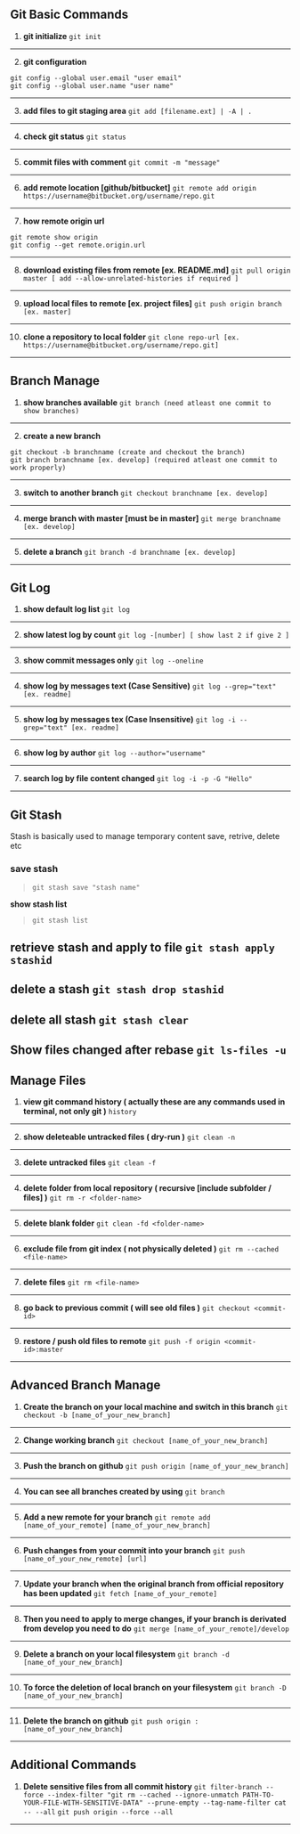 ## Git Basic Commands

1. **git initialize**
```git init```
-----------------------------------------------------------------------------------
2. **git configuration**
```
git config --global user.email "user email"
git config --global user.name "user name"
```
-----------------------------------------------------------------------------------
3. **add files to git staging area**
```git add [filename.ext] | -A | .```
-----------------------------------------------------------------------------------
4. **check git status**
```git status```
-----------------------------------------------------------------------------------
5. **commit files with comment**
```git commit -m "message"```
-----------------------------------------------------------------------------------
6. **add remote location [github/bitbucket]**
```git remote add origin https://username@bitbucket.org/username/repo.git```
-----------------------------------------------------------------------------------
7. **how remote origin url**
```
git remote show origin
git config --get remote.origin.url
```
-----------------------------------------------------------------------------------
8. **download existing files from remote [ex. README.md]**
```git pull origin master [ add --allow-unrelated-histories if required ]```
-----------------------------------------------------------------------------------
9. **upload local files to remote [ex. project files]**
```git push origin branch [ex. master]```
-----------------------------------------------------------------------------------
10. **clone a repository to local folder**
```git clone repo-url [ex. https://username@bitbucket.org/username/repo.git]```
-----------------------------------------------------------------------------------

## Branch Manage

1. **show branches available**
```git branch (need atleast one commit to show branches)```
-----------------------------------------------------------------------------------
2. **create a new branch**
```
git checkout -b branchname (create and checkout the branch)
git branch branchname [ex. develop] (required atleast one commit to work properly)
```
-----------------------------------------------------------------------------------
3. **switch to another branch**
```git checkout branchname [ex. develop]```
-----------------------------------------------------------------------------------
4. **merge branch with master [must be in master]**
```git merge branchname [ex. develop]```
-----------------------------------------------------------------------------------
5. **delete a branch**
```git branch -d branchname [ex. develop]```
-----------------------------------------------------------------------------------

## Git Log

1. **show default log list**
```git log```
-----------------------------------------------------------------------------------
2. **show latest log by count**
```git log -[number] [ show last 2 if give 2 ]```
-----------------------------------------------------------------------------------
3. **show commit messages only**
```git log --oneline```
-----------------------------------------------------------------------------------
4. **show log by messages text (Case Sensitive)**
```git log --grep="text" [ex. readme]```
-----------------------------------------------------------------------------------
5. **show log by messages tex (Case Insensitive)**
```git log -i --grep="text" [ex. readme]```
-----------------------------------------------------------------------------------
6. **show log by author**
```git log --author="username"```
-----------------------------------------------------------------------------------
7. **search log by file content changed**
```git log -i -p -G "Hello"```
-----------------------------------------------------------------------------------

## Git Stash

Stash is basically used to manage temporary content save, retrive, delete etc

### **save stash** </br>
> ```git stash save "stash name"```

**show stash list** </br>
> ```git stash list```

**retrieve stash and apply to file**
```git stash apply stashid```
-----------------------------------------------------------------------------------
**delete a stash**
```git stash drop stashid```
-----------------------------------------------------------------------------------
**delete all stash**
```git stash clear```
-----------------------------------------------------------------------------------
**Show files changed after rebase**
```git ls-files -u```
-----------------------------------------------------------------------------------
## Manage Files

1. **view git command history ( actually these are any commands used in terminal, not only git )**
```history```
-----------------------------------------------------------------------------------
2. **show deleteable untracked files ( dry-run )**
```git clean -n```
-----------------------------------------------------------------------------------
3. **delete untracked files**
```git clean -f```
-----------------------------------------------------------------------------------
4. **delete folder from local repository ( recursive [include subfolder / files] )**
```git rm -r <folder-name>```
-----------------------------------------------------------------------------------
5. **delete blank folder**
```git clean -fd <folder-name>```
-----------------------------------------------------------------------------------
6. **exclude file from git index ( not physically deleted )**
```git rm --cached <file-name>```
-----------------------------------------------------------------------------------
7. **delete files**
```git rm <file-name>```
-----------------------------------------------------------------------------------
8. **go back to previous commit ( will see old files )**
```git checkout <commit-id>```
-----------------------------------------------------------------------------------
9. **restore / push old files to remote**
```git push -f origin <commit-id>:master```
-----------------------------------------------------------------------------------

## Advanced Branch Manage

1. **Create the branch on your local machine and switch in this branch**
```git checkout -b [name_of_your_new_branch]```
-----------------------------------------------------------------------------------
2. **Change working branch**
```git checkout [name_of_your_new_branch]```
-----------------------------------------------------------------------------------
3. **Push the branch on github**
```git push origin [name_of_your_new_branch]```
-----------------------------------------------------------------------------------
4. **You can see all branches created by using**
```git branch```
-----------------------------------------------------------------------------------
5. **Add a new remote for your branch**
```git remote add [name_of_your_remote] [name_of_your_new_branch]```
-----------------------------------------------------------------------------------
6. **Push changes from your commit into your branch**
```git push [name_of_your_new_remote] [url]```
-----------------------------------------------------------------------------------
7. **Update your branch when the original branch from official repository has been updated**
```git fetch [name_of_your_remote]```
-----------------------------------------------------------------------------------
8. **Then you need to apply to merge changes, if your branch is derivated from develop you need to do**
```git merge [name_of_your_remote]/develop```
-----------------------------------------------------------------------------------
9. **Delete a branch on your local filesystem**
```git branch -d [name_of_your_new_branch]```
-----------------------------------------------------------------------------------
10. **To force the deletion of local branch on your filesystem**
```git branch -D [name_of_your_new_branch]```
-----------------------------------------------------------------------------------
11. **Delete the branch on github**
```git push origin :[name_of_your_new_branch]```
-----------------------------------------------------------------------------------

## Additional Commands

1. **Delete sensitive files from all commit history**
```git filter-branch --force --index-filter "git rm --cached --ignore-unmatch PATH-TO-YOUR-FILE-WITH-SENSITIVE-DATA" --prune-empty --tag-name-filter cat -- --all```
```git push origin --force --all```
-----------------------------------------------------------------------------------